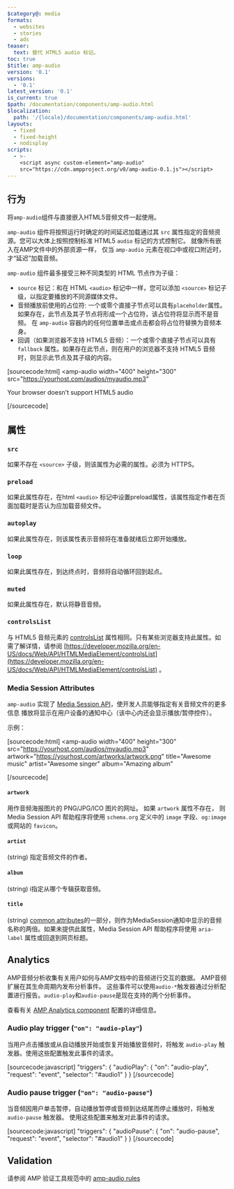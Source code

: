 ```yaml
---
$category@: media
formats:
  - websites
  - stories
  - ads
teaser:
  text: 替代 HTML5 audio 标记。
toc: true
$title: amp-audio
version: '0.1'
versions:
  - '0.1'
latest_version: '0.1'
is_current: true
$path: /documentation/components/amp-audio.html
$localization:
  path: '/{locale}/documentation/components/amp-audio.html'
layouts:
  - fixed
  - fixed-height
  - nodisplay
scripts:
  - >-
    <script async custom-element="amp-audio"
    src="https://cdn.ampproject.org/v0/amp-audio-0.1.js"></script>
---
```



<!---
Copyright 2015 The AMP HTML Authors. All Rights Reserved.

Licensed under the Apache License, Version 2.0 (the "License");
you may not use this file except in compliance with the License.
You may obtain a copy of the License at

      http://www.apache.org/licenses/LICENSE-2.0

Unless required by applicable law or agreed to in writing, software
distributed under the License is distributed on an "AS-IS" BASIS,
WITHOUT WARRANTIES OR CONDITIONS OF ANY KIND, either express or implied.
See the License for the specific language governing permissions and
limitations under the License.
-->



## 行为

将`amp-audio`组件与直接嵌入HTML5音频文件一起使用。

`amp-audio` 组件将按照运行时确定的时间延迟加载通过其 `src` 属性指定的音频资源。您可以大体上按照控制标准 HTML5 `audio` 标记的方式控制它。
就像所有嵌入在AMP文件中的外部资源一样， 仅当 `amp-audio` 元素在视口中或视口附近时，才“延迟”加载音频。

`amp-audio` 组件最多接受三种不同类型的 HTML 节点作为子级：

* `source` 标记：和在 HTML `<audio>` 标记中一样，您可以添加 `<source>` 标记子级，以指定要播放的不同源媒体文件。
* 音频播放前使用的占位符: 一个或零个直接子节点可以具有`placeholder`属性。如果存在，此节点及其子节点将形成一个占位符，该占位符将显示而不是音频。 在 `amp-audio` 容器内的任何位置单击或点击都会将占位符替换为音频本身。
* 回调（如果浏览器不支持 HTML5 音频）：一个或零个直接子节点可以具有 `fallback` 属性。如果存在此节点，则在用户的浏览器不支持 HTML5 音频时，则显示此节点及其子级的内容。

[sourcecode:html]
<amp-audio
  width="400"
  height="300"
  src="https://yourhost.com/audios/myaudio.mp3"
>
  <div fallback>
    <p>Your browser doesn’t support HTML5 audio</p>
  </div>
  <source type="audio/mpeg" src="foo.mp3" />
  <source type="audio/ogg" src="foo.ogg" />
</amp-audio>
[/sourcecode]

## 属性

### `src`

如果不存在 `<source>` 子级，则该属性为必需的属性。必须为 HTTPS。

### `preload`

如果此属性存在，在html `<audio>` 标记中设置preload属性，该属性指定作者在页面加载时是否认为应加载音频文件。

### `autoplay`

如果此属性存在，则该属性表示音频将在准备就绪后立即开始播放。

### `loop`

如果此属性存在，到达终点时，音频将自动循环回到起点。

### `muted`

如果此属性存在，默认将静音音频。

### `controlsList`

与 HTML5 音频元素的
[controlsList](https://developer.mozilla.org/en-US/docs/Web/API/HTMLMediaElement/controlsList)
属性相同。只有某些浏览器支持此属性。如需了解详情，请参阅 [https://developer.mozilla.org/en-US/docs/Web/API/HTMLMediaElement/controlsList](https://developer.mozilla.org/en-US/docs/Web/API/HTMLMediaElement/controlsList)
。

### Media Session Attributes

`amp-audio` 实现了
[Media Session API](https://developers.google.com/web/updates/2017/02/media-session)，使开发人员能够指定有关音频文件的更多信息
播放将显示在用户设备的通知中心（该中心内还会显示播放/暂停控件）。

示例：

[sourcecode:html]
<amp-audio
  width="400"
  height="300"
  src="https://yourhost.com/audios/myaudio.mp3"
  artwork="https://yourhost.com/artworks/artwork.png"
  title="Awesome music"
  artist="Awesome singer"
  album="Amazing album"
>
  <source type="audio/mpeg" src="foo.mp3" />
</amp-audio>
[/sourcecode]

#### `artwork`

用作音频海报图片的 PNG/JPG/ICO 图片的网址。 如果 `artwork` 属性不存在， 则 Media Session API 帮助程序将使用 `schema.org` 定义中的 `image` 字段、`og:image` 或网站的 `favicon`。

#### `artist`

(string) 指定音频文件的作者。

#### `album`

(string) i指定从哪个专辑获取音频。

#### `title`

(string)
[common attributes](https://amp.dev/documentation/guides-and-tutorials/learn/common_attributes)的一部分，则作为MediaSession通知中显示的音频名称的两倍。如果未提供此属性，Media Session API 帮助程序将使用 `aria-label` 属性或回退到网页标题。

## Analytics

AMP音频分析收集有关用户如何与AMP文档中的音频进行交互的数据。 AMP音频扩展在其生命周期内发布分析事件。
这些事件可以使用`audio-*`触发器通过分析配置进行报告。`audio-play`和`audio-pause`是现在支持的两个分析事件。

查看有关 [AMP Analytics component](https://amp.dev/documentation/components/amp-analytics/)
配置的详细信息。

### Audio play trigger (`"on": "audio-play"`)

当用户点击播放或从自动播放开始或恢复开始播放音频时，将触发 `audio-play` 触发器。使用这些配置触发此事件的请求。

[sourcecode:javascript]
"triggers": {
  "audioPlay": {
    "on": "audio-play",
    "request": "event",
    "selector": "#audio1"
  }
}
[/sourcecode]

### Audio pause trigger (`"on": "audio-pause"`)

当音频因用户单击暂停，自动播放暂停或音频到达结尾而停止播放时，将触发 `audio-pause` 触发器。
使用这些配置来触发对此事件的请求。

[sourcecode:javascript]
"triggers": {
  "audioPause": {
    "on": "audio-pause",
    "request": "event",
    "selector": "#audio1"
  }
}
[/sourcecode]

## Validation

请参阅 AMP 验证工具规范中的 [amp-audio rules](https://github.com/ampproject/amphtml/blob/master/extensions/amp-audio/validator-amp-audio.protoascii)